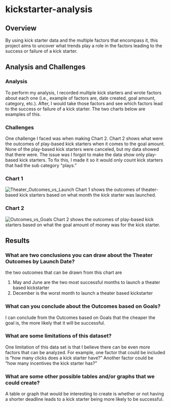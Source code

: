 # kickstarter-analysis
## Overview

By using kick starter data and the multiple factors that encompass it, this project aims to uncover what trends play a role in the factors leading to the success or failure of a kick starter. 

## Analysis and Challenges

### Analysis
To perform my analysis, I recorded multiple kick starters and wrote factors about each one (i.e., example of factors are, date created, goal amount, category, etc.). After, I would take those factors and see which factors lead to the success or failure of a kick starter. The two charts below are examples of this.
### Challenges
One challenge I faced was when making Chart 2. Chart 2 shows what were the outcomes of play-based kick starters when it comes to the goal amount. None of the play-based kick starters were canceled, but my data showed that there were. The issue was I forgot to make the data show only play-based kick starters. To fix this, I made it so it would only count kick starters that had the sub category "plays.”
### Chart 1
![Theater_Outcomes_vs_Launch](https://user-images.githubusercontent.com/112649072/192834585-ce1f56c1-f447-4730-9e60-586d3e19c4eb.png)
Chart 1 shows the outcomes of theater-based kick starters based on what month the kick starter was launched.
### Chart 2
![Outcomes_vs_Goals](https://user-images.githubusercontent.com/112649072/192834830-8b03f44e-4d87-4cd8-b513-969a3f0b657c.png)
Chart 2 shows the outcomes of play-based kick starters based on what the goal amount of money was for the kick starter.

## Results

### What are two conclusions you can draw about the Theater Outcomes by Launch Date?
the two outcomes that can be drawn from this chart are 
1. May and June are the two most successful months to launch a theater based kickstarter
2. December is the worst month to launch a theater based kickstarter

### What can you conclude about the Outcomes based on Goals?
I can conclude from the Outcomes based on Goals that the cheaper the goal is, the more likely that it will be successful.

### What are some limitations of this dataset?
One limitation of this data set is that I believe there can be even more factors that can be analyzed. For example, one factor that could be included is “how many clicks does a kick starter have?” Another factor could be “how many incentives the kick starter has?”

### What are some other possible tables and/or graphs that we could create?
A table or graph that would be interesting to create is whether or not having a shorter deadline leads to a kick starter being more likely to be successful.
